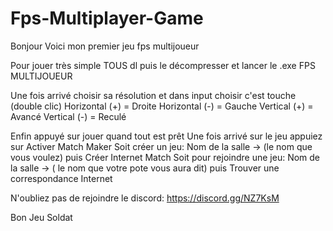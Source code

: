 # Fps-Multiplayer-Game

Bonjour Voici mon premier jeu fps multijoueur

Pour jouer très simple TOUS dl puis le décompresser et lancer le .exe FPS MULTIJOUEUR

Une fois arrivé choisir sa résolution et dans input choisir c'est touche (double clic)
Horizontal (+) = Droite
Horizontal (-) = Gauche
Vertical (+) = Avancé
Vertical (-) = Reculé

Enfin appuyé sur jouer quand tout est prêt
Une fois arrivé sur le jeu appuiez sur Activer Match Maker
Soit créer un jeu: Nom de la salle -> (le nom que vous voulez) puis Créer Internet Match
Soit pour rejoindre une jeu: Nom de la salle -> ( le nom que votre pote vous aura dit) puis Trouver une correspondance Internet

N'oubliez pas de rejoindre le discord: https://discord.gg/NZ7KsM

Bon Jeu Soldat
